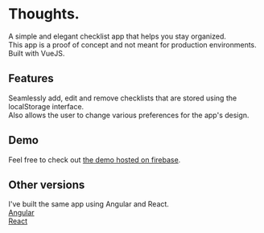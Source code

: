 # Thoughts.

A simple and elegant checklist app that helps you stay organized.\
This app is a proof of concept and not meant for production environments.\
Built with VueJS.

## Features

Seamlessly add, edit and remove checklists that are stored using the localStorage interface.\
Also allows the user to change various preferences for the app's design.

## Demo

Feel free to check out [the demo hosted on firebase](https://checklist-vuejs-ac7ea.web.app/).

## Other versions

I've built the same app using Angular and React.\
[Angular](https://github.com/miraidesigns/checklist-angular)\
[React](https://github.com/miraidesigns/checklist-react)
